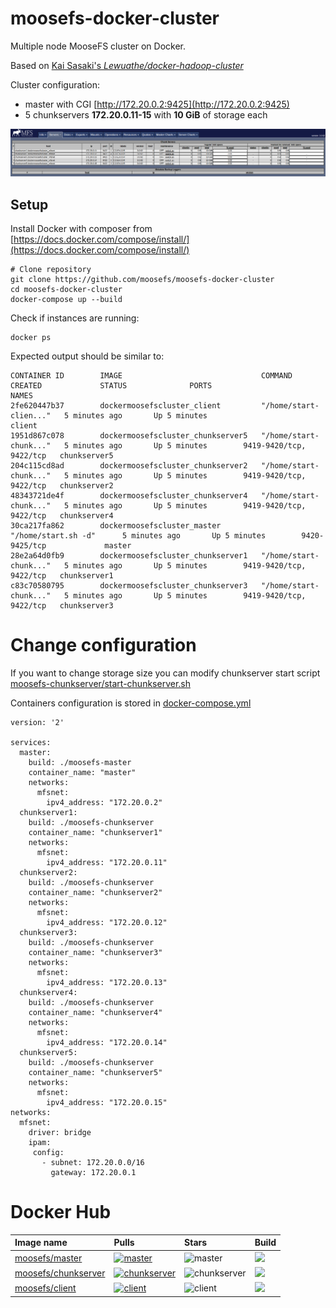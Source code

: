 # moosefs-docker-cluster

Multiple node MooseFS cluster on Docker.

Based on [Kai Sasaki's *Lewuathe/docker-hadoop-cluster*](https://github.com/Lewuathe/docker-hadoop-cluster)

Cluster configuration:
- master with CGI [http://172.20.0.2:9425](http://172.20.0.2:9425)
- 5 chunkservers **172.20.0.11-15** with **10 GiB** of storage each

![MooseFS CGI](images/cgi.png)

## Setup

Install Docker with composer from [https://docs.docker.com/compose/install/](https://docs.docker.com/compose/install/)

```
# Clone repository
git clone https://github.com/moosefs/moosefs-docker-cluster
cd moosefs-docker-cluster
docker-compose up --build
```

Check if instances are running:

```
docker ps
```
Expected output should be similar to:
```
CONTAINER ID        IMAGE                               COMMAND                  CREATED             STATUS              PORTS                     NAMES
2fe620447b37        dockermoosefscluster_client         "/home/start-clien..."   5 minutes ago       Up 5 minutes                                  client
1951d867c078        dockermoosefscluster_chunkserver5   "/home/start-chunk..."   5 minutes ago       Up 5 minutes        9419-9420/tcp, 9422/tcp   chunkserver5
204c115cd8ad        dockermoosefscluster_chunkserver2   "/home/start-chunk..."   5 minutes ago       Up 5 minutes        9419-9420/tcp, 9422/tcp   chunkserver2
48343721de4f        dockermoosefscluster_chunkserver4   "/home/start-chunk..."   5 minutes ago       Up 5 minutes        9419-9420/tcp, 9422/tcp   chunkserver4
30ca217fa862        dockermoosefscluster_master         "/home/start.sh -d"      5 minutes ago       Up 5 minutes        9420-9425/tcp             master
28e2a64d0fb9        dockermoosefscluster_chunkserver1   "/home/start-chunk..."   5 minutes ago       Up 5 minutes        9419-9420/tcp, 9422/tcp   chunkserver1
c83c70580795        dockermoosefscluster_chunkserver3   "/home/start-chunk..."   5 minutes ago       Up 5 minutes        9419-9420/tcp, 9422/tcp   chunkserver3
```

# Change configuration

If you want to change storage size you can modify chunkserver start script [moosefs-chunkserver/start-chunkserver.sh](https://github.com/moosefs/moosefs-docker-cluster/blob/master/moosefs-chunkserver/start-chunkserver.sh)

Containers configuration is stored in [docker-compose.yml](https://github.com/moosefs/moosefs-docker-cluster/blob/master/docker-compose.yml)
```
version: '2'

services:
  master:
    build: ./moosefs-master
    container_name: "master"
    networks:
      mfsnet:
        ipv4_address: "172.20.0.2"
  chunkserver1:
    build: ./moosefs-chunkserver
    container_name: "chunkserver1"
    networks:
      mfsnet:
        ipv4_address: "172.20.0.11"
  chunkserver2:
    build: ./moosefs-chunkserver
    container_name: "chunkserver2"
    networks:
      mfsnet:
        ipv4_address: "172.20.0.12"
  chunkserver3:
    build: ./moosefs-chunkserver
    container_name: "chunkserver3"
    networks:
      mfsnet:
        ipv4_address: "172.20.0.13"
  chunkserver4:
    build: ./moosefs-chunkserver
    container_name: "chunkserver4"
    networks:
      mfsnet:
        ipv4_address: "172.20.0.14"
  chunkserver5:
    build: ./moosefs-chunkserver
    container_name: "chunkserver5"
    networks:
      mfsnet:
        ipv4_address: "172.20.0.15"
networks:
  mfsnet:
    driver: bridge
    ipam:
     config:
       - subnet: 172.20.0.0/16
         gateway: 172.20.0.1

```

# Docker Hub

| Image name | Pulls | Stars | Build |
|:-----|:-----|:-----|:-----|
| [moosefs/master](https://hub.docker.com/r/moosefs/master/) | [![master](https://img.shields.io/docker/pulls/moosefs/master.svg)](https://hub.docker.com/r/moosefs/master/) | ![master](https://img.shields.io/docker/stars/moosefs/master.svg) | ![](https://img.shields.io/docker/build/moosefs/master.svg) |
| [moosefs/chunkserver](https://hub.docker.com/r/moosefs/chunkserver/)  | [![chunkserver](https://img.shields.io/docker/pulls/moosefs/chunkserver.svg)](https://hub.docker.com/r/moosefs/chunkserver/)    | ![chunkserver](https://img.shields.io/docker/stars/moosefs/chunkserver.svg)  | ![](https://img.shields.io/docker/build/moosefs/chunkserver.svg) |
| [moosefs/client](https://hub.docker.com/r/moosefs/client/) | [![client](https://img.shields.io/docker/pulls/moosefs/client.svg)](https://hub.docker.com/r/moosefs/client/) | ![client](https://img.shields.io/docker/stars/moosefs/client.svg) | ![](https://img.shields.io/docker/build/moosefs/client.svg) |
